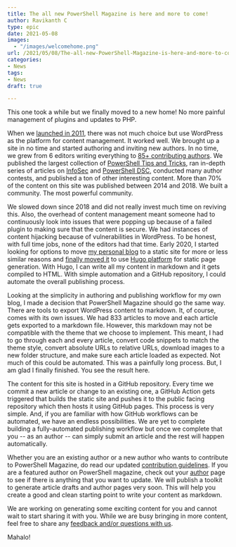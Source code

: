 ```yaml
---
title: The all new PowerShell Magazine is here and more to come!
author: Ravikanth C
type: epic
date: 2021-05-08
images: 
  - "/images/welcomehome.png"
url: /2021/05/08/The-all-new-PowerShell-Magazine-is-here-and-more-to-come/
categories:
- News
tags:
- News
draft: true

---
```

This one took a while but we finally moved to a new home! No more painful management of plugins and updates to PHP.

When we [launched in 2011](/2011/09/12/announcing-the-launch-of-powershell-magazine-website/), there was not much choice but use WordPress as the platform for content management. It worked well. We brought up a site in no time and started authoring and inviting new authors. In no time, we grew from 6 editors writing everything to [85+ contributing authors](/author). We published the largest collection of [PowerShell Tips and Tricks](/tags/tips-and-tricks), ran in-depth series of articles on [InfoSec](/tags/infosec) and [PowerShell DSC](/tags/powershell-dsc), conducted many author contests, and published a ton of other interesting content. More than 70% of the content on this site was published between 2014 and 2018. We built a community. The most powerful community. 

We slowed down since 2018 and did not really invest much time on reviving this. Also, the overhead of content management meant someone had to continuously look into issues that were popping up because of a failed plugin to making sure that the content is secure. We had instances of content hijacking because of vulnerabilities in WordPress. To be honest, with full time jobs, none of the editors had that time. Early 2020, I started looking for options to move [my personal blog](https://ravichaganti.com/) to a static site for more or less similar reasons and [finally moved it](https://ravichaganti.com/blog/moved-to-static-site-using-hugo-and-github-pages/) to use [Hugo platform](https://gohugo.io/about/what-is-hugo/) for static page generation. With Hugo, I can write all my content in markdown and it gets compiled to HTML. With simple automation and a GitHub repository, I could automate the overall publishing process. 

Looking at the simplicity in authoring and publishing workflow for my own blog, I made a decision that PowerShell Magazine should go the same way. There are tools to export WordPress content to markdown. It, of course, comes with its own issues. We had 833 articles to move and each article gets exported to a markdown file. However, this markdown may not be compatible with the theme that we choose to implement. This meant, I had to go through each and every article, convert code snippets to match the theme style, convert absolute URLs to relative URLs, download images to a new folder structure, and make sure each article loaded as expected. Not much of this could be automated. This  was a painfully long process. But, I am glad I finally finished. You see the result here.

The content for this site is hosted in a GitHub repository. Every time we commit a new article or change to an existing one, a GitHub Action gets triggered that builds the static site and pushes it to the public facing repository which then hosts it using GitHub pages. This process is very simple. And, if you are familiar with how GitHub workflows can be automated, we have an endless possibilities. We are yet to complete building a fully-automated publishing workflow but once we complete that you -- as an author -- can simply submit an article and the rest will happen automatically. 

Whether you are an existing author or a new author who wants to contribute to PowerShell Magazine, do read our updated [contribution guidelines](/write-for-us). If you are a featured author on PowerShell magazine, check out your [author](/author) page to see if there is anything that you want to update. We will publish a toolkit to generate article drafts and author pages very soon. This will help you create a good and clean starting point to write your content as markdown.

We are working on generating some exciting content for you and cannot wait to start sharing it with you. While we are busy bringing in more content, feel free to share any [feedback and/or questions with us](/feedback).

Mahalo!



